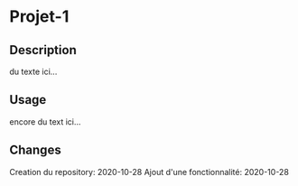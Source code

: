 # Projet-1

## Description
du texte ici...

## Usage
encore du text ici...

## Changes
Creation du repository:  2020-10-28
Ajout d'une fonctionnalité:   2020-10-28
